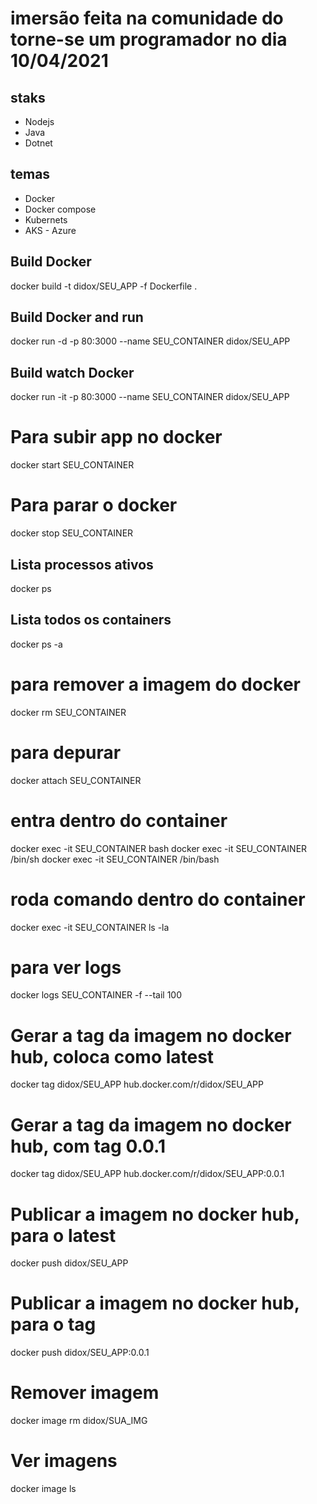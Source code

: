 # imersão feita na comunidade do torne-se um programador no dia 10/04/2021

## staks
 - Nodejs
 - Java
 - Dotnet

## temas
 - Docker
 - Docker compose
 - Kubernets
 - AKS - Azure


## Build Docker
docker build -t didox/SEU_APP -f Dockerfile .

## Build Docker and run
docker run -d -p 80:3000 --name SEU_CONTAINER didox/SEU_APP

## Build watch Docker
docker run -it -p 80:3000 --name SEU_CONTAINER didox/SEU_APP

# Para subir app no docker
docker start SEU_CONTAINER

# Para parar o docker
docker stop SEU_CONTAINER

## Lista processos ativos
docker ps

## Lista todos os containers
docker ps -a

# para remover a imagem do docker
docker rm SEU_CONTAINER

# para depurar
docker attach SEU_CONTAINER

# entra dentro do container
docker exec -it SEU_CONTAINER bash
docker exec -it SEU_CONTAINER /bin/sh
docker exec -it SEU_CONTAINER /bin/bash

# roda comando dentro do container
docker exec -it SEU_CONTAINER ls -la

# para ver logs
docker logs SEU_CONTAINER -f --tail 100

# Gerar a tag da imagem no docker hub, coloca como latest
docker tag didox/SEU_APP hub.docker.com/r/didox/SEU_APP

# Gerar a tag da imagem no docker hub, com tag 0.0.1
docker tag didox/SEU_APP hub.docker.com/r/didox/SEU_APP:0.0.1

# Publicar a imagem no docker hub, para o latest
docker push didox/SEU_APP

# Publicar a imagem no docker hub, para o tag 
docker push didox/SEU_APP:0.0.1

# Remover imagem
docker image rm didox/SUA_IMG

# Ver imagens
docker image ls